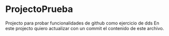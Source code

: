 # ProjectoPrueba
Projecto para probar funcionalidades de github como ejercicio de dds
En este projecto quiero actualizar con un commit el contenido de este archivo.
